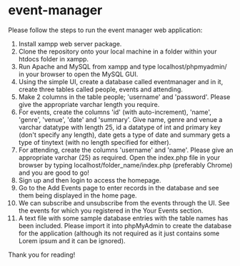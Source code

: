 # event-manager
Please follow the steps to run the event manager web application:

1. Install xampp web server package.
2. Clone the repository onto your local machine in a folder within your htdocs folder in xampp.
3. Run Apache and MySQL from xampp and type localhost/phpmyadmin/ in your browser to open the MySQL GUI.
4. Using the simple UI, create a database called eventmanager and in it, create three tables called people, events and attending.  
5. Make 2 columns in the table people; 'username' and 'password'. Please give the appropriate varchar length you require.
6. For events, create the columns 'id' (with auto-increment), 'name', 'genre', 'venue', 'date' and 'summary'. Give name, genre and venue a    varchar datatype with length 25, id a datatype of int and primary key (don't specify any length), date gets a type of date and summary    gets a type of tinytext (with no length specified for either).
7. For attending, create the columns 'username' and 'name'. Please give an appropriate varchar (25) as required. Open the index.php file      in your browser by typing localhost/folder_name/index.php (preferably Chrome) and you are good to go!
8. Sign up and then login to access the homepage.
9. Go to the Add Events page to enter records in the database and see them being displayed in the home page.
10. We can subscribe and unsubscribe from the events through the UI. See the events for which you registered in the Your Events section.
11. A text file with some sample database entries with the table names has been included. Please import it into phpMyAdmin to create the database for the application (although its not required as it just contains some Lorem ipsum and it can be ignored).

Thank you for reading!

